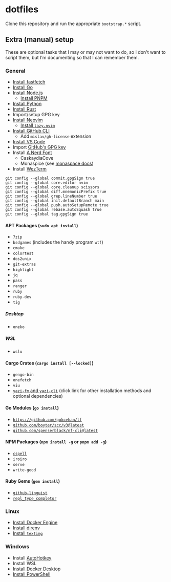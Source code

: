 # dotfiles

Clone this repository and run the appropriate `bootstrap.*` script.

## Extra (manual) setup

These are optional tasks that I may or may not want to do, so I don't want to script them, but I'm documenting so that I can remember them.

### General

- [Install fastfetch](https://github.com/fastfetch-cli/fastfetch)
- [Install Go](https://go.dev/doc/install)
- [Install Node.js](https://nodejs.org/en)
  - [Install PNPM](https://pnpm.io/installation)
- [Install Python](https://www.python.org/)
- [Install Rust](https://www.rust-lang.org/learn/get-started)
- Import/setup GPG key
- [Install Neovim](https://github.com/neovim/neovim/blob/master/INSTALL.md)
  - [Install `lazy.nvim`](https://lazy.folke.io/installation)
- [Install GitHub CLI](https://github.com/cli/cli)
  - Add `mislav/gh-license` extension
- [Install VS Code](https://code.visualstudio.com/)
- Import [GitHub's GPG key](https://github.com/web-flow.gpg)
- Install [A Nerd Font](https://www.nerdfonts.com/font-downloads)
  - CaskaydiaCove
  - Monaspice (see [monaspace docs](https://monaspace.githubnext.com/))
- Install [WezTerm](https://github.com/wez/wezterm)

```shell
git config --global commit.gpgSign true
git config --global core.editor nvim
git config --global core.cleanup scissors
git config --global diff.mnemonicPrefix true
git config --global grep.lineNumber true
git config --global init.defaultBranch main
git config --global push.autoSetupRemote true
git config --global rebase.autoSquash true
git config --global tag.gpgSign true
```

#### APT Packages (`sudo apt install`)

- `7zip`
- `bsdgames` (includes the handy program `wtf`)
- `cmake`
- `colortest`
- `dos2unix`
- `git-extras`
- `highlight`
- `jq`
- `pass`
- `ranger`
- `ruby`
- `ruby-dev`
- `tig`

##### Desktop

- `oneko`

##### WSL

- `wslu`

#### Cargo Crates (`cargo install [--locked]`)

- `gengo-bin`
- `onefetch`
- `viu`
- [`yazi-fm` and `yazi-cli`](https://yazi-rs.github.io/docs/installation) (click link for other installation methods and optional dependencies)

#### Go Modules (`go install`)

- [`https://github.com/gokcehan/lf`](https://github.com/gokcehan/lf)
- [`github.com/boyter/scc/v3@latest`](https://github.com/boyter/scc)
- [`github.com/spenserblack/nf-cli@latest`](https://github.com/spenserblack/nf-cli)

#### NPM Packages (`npm install -g` or `pnpm add -g`)

- [`cspell`](https://github.com/streetsidesoftware/cspell)
- `iroiro`
- `serve`
- `write-good`

#### Ruby Gems (`gem install`)

- [`github-linguist`](https://github.com/github-linguist/linguist)
- [`repl_type_completor`](https://github.com/ruby/repl_type_completor/)

### Linux

- [Install Docker Engine](https://docs.docker.com/engine/install/)
- [Install direnv](https://direnv.net/)
- [Install `textimg`](https://github.com/jiro4989/textimg)

### Windows

- Install [AutoHotkey](https://www.autohotkey.com/)
- Install WSL
- [Install Docker Desktop](https://docs.docker.com/desktop/install/windows-install/)
- [Install PowerShell](https://github.com/powershell/PowerShell)
